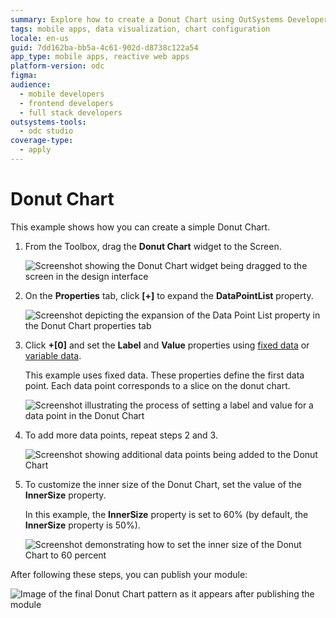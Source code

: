 ```yaml
---
summary: Explore how to create a Donut Chart using OutSystems Developer Cloud (ODC).
tags: mobile apps, data visualization, chart configuration
locale: en-us
guid: 7dd162ba-bb5a-4c61-902d-d8738c122a54
app_type: mobile apps, reactive web apps
platform-version: odc
figma:
audience:
  - mobile developers
  - frontend developers
  - full stack developers
outsystems-tools:
  - odc studio
coverage-type:
  - apply
---
```


# Donut Chart

This example shows how you can create a simple Donut Chart.

1. From the Toolbox, drag the **Donut Chart** widget to the Screen.

    ![Screenshot showing the Donut Chart widget being dragged to the screen in the design interface](images/chartdonut-drag-ss.png "Dragging Donut Chart Widget")

1. On the **Properties** tab, click **[+]** to expand the **DataPointList** property.

    ![Screenshot depicting the expansion of the Data Point List property in the Donut Chart properties tab](images/chartdonut-expand-ss.png "Expanding Data Point List Property")

1. Click **+[0]** and set the **Label** and **Value** properties using [fixed data](data.md#populate-your-chart-with-fixed-data) or [variable data](data.md#populate-your-chart-with-variable-data).

    This example uses fixed data. These properties define the first data point. Each data point corresponds to a slice on the donut chart.

    ![Screenshot illustrating the process of setting a label and value for a data point in the Donut Chart](images/chartdonut-datapoint-ss.png "Setting a Data Point")

1. To add more data points, repeat steps 2 and 3.

    ![Screenshot showing additional data points being added to the Donut Chart](images/chartdonut-extra-datapoints-ss.png "Adding More Data Points")

1. To customize the inner size of the Donut Chart, set the value of the **InnerSize** property.

    In this example, the **InnerSize** property is set to 60% (by default, the **InnerSize** property is 50%).

    ![Screenshot demonstrating how to set the inner size of the Donut Chart to 60 percent](images/chartdonut-innersize-ss.png "Setting Inner Size of Donut Chart")

After following these steps, you can publish your module:

![Image of the final Donut Chart pattern as it appears after publishing the module](images/chartdonut-result.png "Final Donut Chart Pattern Result")
